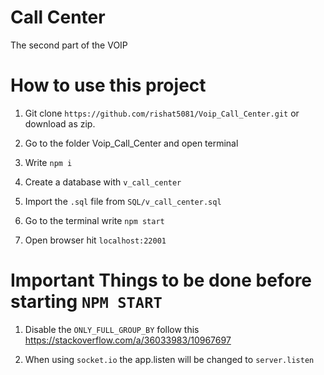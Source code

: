 # Call Center 
The second part of the VOIP

# How to use this project 

1. Git clone `https://github.com/rishat5081/Voip_Call_Center.git` or download as zip.

2. Go to the folder Voip_Call_Center and open terminal

3. Write `npm i`

4. Create a database with `v_call_center`

5. Import the `.sql` file from `SQL/v_call_center.sql`

6. Go to the terminal write `npm start`

7. Open browser hit `localhost:22001`


# Important Things to be done before starting `NPM START`

1. Disable the `ONLY_FULL_GROUP_BY` follow this https://stackoverflow.com/a/36033983/10967697

2. When using `socket.io` the app.listen will be changed to `server.listen`